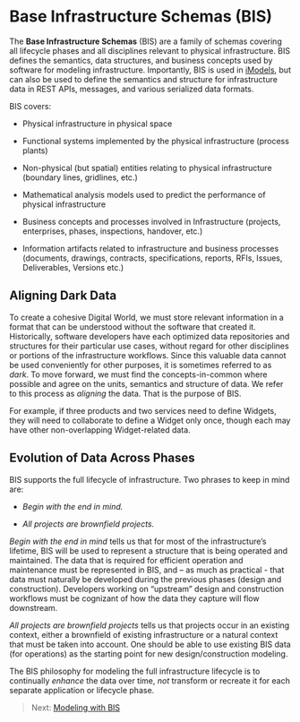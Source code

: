 # Base Infrastructure Schemas (BIS)

The **Base Infrastructure Schemas** (BIS) are a family of schemas covering all lifecycle phases and all disciplines relevant to physical infrastructure. BIS defines the semantics, data structures, and business concepts used by software for modeling infrastructure. Importantly, BIS is used in [iModels](../learning/iModels.md), but can also be used to define the semantics and structure for infrastructure data in REST APIs, messages, and various serialized data formats.

BIS covers:

- Physical infrastructure in physical space

- Functional systems implemented by the physical infrastructure (process plants)

- Non-physical (but spatial) entities relating to physical infrastructure (boundary lines, gridlines, etc.)

- Mathematical analysis models used to predict the performance of physical infrastructure

- Business concepts and processes involved in Infrastructure (projects, enterprises, phases, inspections, handover, etc.)

- Information artifacts related to infrastructure and business processes (documents, drawings, contracts, specifications, reports, RFIs, Issues, Deliverables, Versions etc.)

## Aligning Dark Data

To create a cohesive Digital World, we must store relevant information in a format that can be understood without the software that created it. Historically, software developers have each optimized data repositories and structures for their particular use cases, without regard for other disciplines or portions of the infrastructure workflows. Since this valuable data cannot be used conveniently for other purposes, it is sometimes referred to as *dark*. To move forward, we must find the concepts-in-common where possible and agree on the units, semantics and structure of data. We refer to this process as *aligning* the data. That is the purpose of BIS.

For example, if three products and two services need to define Widgets, they will need to collaborate to define a Widget only once, though each may have other non-overlapping Widget-related data.

## Evolution of Data Across Phases

BIS supports the full lifecycle of infrastructure. Two phrases to keep in mind are:

- *Begin with the end in mind.*

- *All projects are brownfield projects.*

*Begin with the end in mind* tells us that for most of the infrastructure’s lifetime, BIS will be used to represent a structure that is being operated and maintained. The data that is required for efficient operation and maintenance must be represented in BIS, and – as much as practical - that data must naturally be developed during the previous phases (design and construction). Developers working on “upstream” design and construction workflows must be cognizant of how the data they capture will flow downstream.

*All projects are brownfield projects* tells us that projects occur in an existing context, either a brownfield of existing infrastructure or a natural context that must be taken into account. One should be able to use existing BIS data (for operations) as the starting point for new design/construction modeling.

The BIS philosophy for modeling the full infrastructure lifecycle is to continually *enhance* the data over time, *not* transform or recreate it for each separate application or lifecycle phase.

> Next: [Modeling with BIS](./intro/modeling-with-bis.md)
